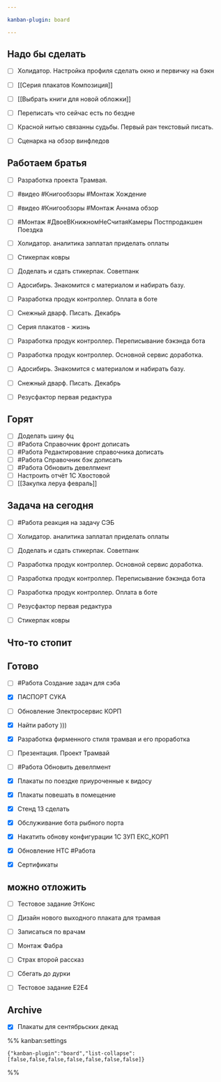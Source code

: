 ```yaml
---

kanban-plugin: board

---
```


## Надо бы сделать

- [ ] Холидатор. Настройка профиля сделать окно и первичку на бэкн
- [ ] [[Серия плакатов Композиция]]
- [ ] [[Выбрать книги для новой обложки]]
- [ ] Переписать что сейчас есть по бездне
- [ ] Красной нитью связанны судьбы. Первый ран текстовый писать.
- [ ] Сценарка на обзор винфледов


## Работаем братья

- [ ] Разработка проекта Трамвая.
- [ ] #видео #Книгообзоры  #Монтаж Хождение
- [ ] #видео #Книгообзоры  #Монтаж Аннама обзор
- [ ] #Монтаж #ДвоеВКнижномНеСчитаяКамеры Постпродакшен Поездка
- [ ] Холидатор. аналитика заплатал приделать оплаты
- [ ] Стикерпак ковры
- [ ] Доделать и сдать стикерпак. Советпанк
- [ ] Адосибирь. Знакомится с материалом и набирать базу.
- [ ] Разработка продук контроллер. Оплата в боте
- [ ] Снежный дварф. Писать. Декабрь
- [ ] Серия плакатов - жизнь
- [ ] Разработка продук контроллер. Переписывание бэкэнда бота
- [ ] Разработка продук контроллер. Основной сервис доработка.
- [ ] Адосибирь. Знакомится с материалом и набирать базу.
- [ ] Снежный дварф. Писать. Декабрь
- [ ] Резусфактор первая редактура


## Горят

- [ ] Доделать шину фц
- [ ] #Работа Справочник фронт дописать
- [ ] #Работа Редактирование справочника дописать
- [ ] #Работа Справочник бэк дописать
- [ ] #Работа Обновить девелпмент
- [ ] Настроить отчёт 1С Хвостовой
- [ ] [[Закупка леруа февраль]]

## Задача на сегодня

- [ ] #Работа реакция на задачу СЭБ
- [ ] Холидатор. аналитика заплатал приделать оплаты
- [ ] Доделать и сдать стикерпак. Советпанк
- [ ] Разработка продук контроллер. Основной сервис доработка.
- [ ] Разработка продук контроллер. Переписывание бэкэнда бота
- [ ] Разработка продук контроллер. Оплата в боте
- [ ] Резусфактор первая редактура
- [ ] Стикерпак ковры


## Что-то стопит



## Готово

- [ ] #Работа Создание задач для сэба
- [x] ПАСПОРТ СУКА
- [ ] Обновление Электросервис КОРП
- [x] Найти работу )))
- [x] Разработка фирменного стиля трамвая и его проработка
- [ ] Презентация. Проект Трамвай
- [ ] #Работа Обновить девелпмент
- [x] Плакаты по поездке приуроченные к видосу
- [x] Плакаты повешать в помещение
- [x] Стенд 13 сделать
- [x] Обслуживание бота рыбного порта
- [x] Накатить обнову конфигурации 1С ЗУП ЕКС_КОРП
- [x] Обновление НТС 
	#Работа
- [x] Сертификаты


## можно отложить

- [ ] Тестовое задание ЭтКонс
- [ ] Дизайн нового выходного плаката для трамвая
- [ ] Записаться по врачам
- [ ] Монтаж Фабра
- [ ] Страх второй рассказ
- [ ] Сбегать до дурки
- [ ] Тестовое задание E2E4


## Archive

- [x] Плакаты для сентябрьских декад




%% kanban:settings
```
{"kanban-plugin":"board","list-collapse":[false,false,false,false,false,false,false]}
```
%%